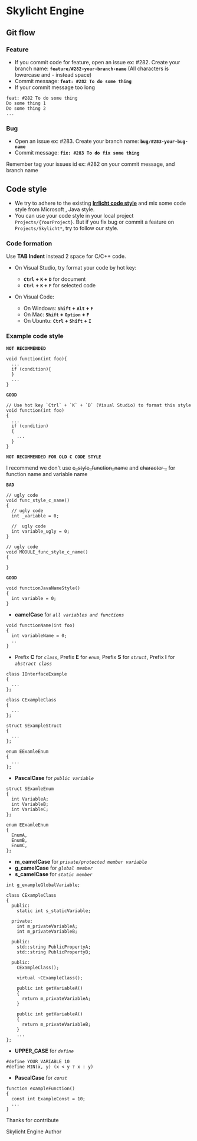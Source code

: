 # Skylicht Engine
## Git flow
### Feature
-   If you commit code for feature, open an issue ex: #282. Create your branch name: **`feature/#282-your-branch-name`** (All characters is lowercase and - instead space)
-   Commit message: **`feat: #282 To do some thing`**
-   If your commit message too long
```
feat: #282 To do some thing
Do some thing 1
Do some thing 2
...
```
### Bug
-   Open an issue ex: #283. Create your branch name: **`bug/#283-your-bug-name`**
-   Commit message: **`fix: #283 To do fix some thing`**

Remember tag your issues id ex: #282 on your commit message, and branch name
## Code style
-   We try to adhere to the existing [**Irrlicht code style**](http://irrlicht.sourceforge.net/?page_id=140) and mix some code style from Microsoft , Java style.
-   You can use your code style in your local project `Projects/{YourProject}`. But if you fix bug or commit a feature on `Projects/Skylicht*`, try to follow our style.
### Code formation
Use **TAB Indent** instead 2 space for C/C++ code.

-   On Visual Studio, try format your code by hot key:
    -   **`Ctrl` + `K` + `D`** for document
    -   **`Ctrl` + `K` + `F`** for selected code

-   On Visual Code:
    -   On Windows: **`Shift` + `Alt` + `F`**
    -   On Mac: **`Shift` + `Option` + `F`**
    -   On Ubuntu: **`Ctrl` + `Shift` + `I`**
### Example code style
**`NOT RECOMMENDED`**
```
void function(int foo){
  ...
  if (condition){
  }
  ...  
}
```
**`GOOD`**
```
// Use hot key `Ctrl` + `K` + `D` (Visual Studio) to format this style
void function(int foo)
{
  ...
  if (condition)
  {
    ...
  }
}
```
**`NOT RECOMMENDED FOR OLD C CODE STYLE`**

I recommend we don't use ~~c_style_function_name~~ and ~~character _~~ for function name and variable name

**`BAD`**
```
// ugly code
void func_style_c_name()
{
  // ugly code
  int _variable = 0;
  
  //  ugly code
  int variable_ugly = 0;
}

// ugly code
void MODULE_func_style_c_name()
{
  
}
```
**`GOOD`**
```
void functionJavaNameStyle()
{  
  int variable = 0;
}
```
-   **camelCase** for *`all variables and functions`*
```
void functionName(int foo)
{
  int variableName = 0;
  ..
}
```
-   Prefix **C** for *`class`*, Prefix **E** for *`enum`*, Prefix **S** for *`struct`*, Prefix **I** for *`abstract class`*
```
class IInterfaceExample
{
  ...
};

class CExampleClass
{
  ...
};

struct SExampleStruct
{
  ...
};

enum EExamleEnum
{
  ...
};
```
-   **PascalCase** for *`public variable`*
```
struct SExamleEnum
{
  int VariableA;
  int VariableB;
  int VariableC;
};

enum EExamleEnum
{
  EnumA,
  EnumB,
  EnumC,
};
```
-   **m_camelCase** for *`private/protected member variable`*
-   **g_camelCase** for *`global member`*
-   **s_camelCase** for *`static member`*
```
int g_exampleGlobalVariable;

class CExampleClass
{
  public:
    static int s_staticVariable;
    
  private:
    int m_privateVariableA;
    int m_privateVariableB;
	
  public:
    std::string PublicPropertyA;
    std::string PublicPropertyB;
	
  public:
    CExampleClass();
    
    virtual ~CExampleClass();
    
    public int getVariableA()
    {
      return m_privateVariableA;
    }
    
    public int getVariableA()
    {
      return m_privateVariableB;
    }
    ...
};
```
-   **UPPER_CASE** for *`define`*
```
#define YOUR_VARIABLE 10
#define MIN(x, y) (x < y ? x : y)
```
-   **PascalCase** for *`const`*
```
function exampleFunction()
{
  const int ExampleConst = 10;
  ...
}
```
Thanks for contribute

Skylicht Engine Author
